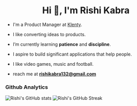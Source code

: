 <h1 align="center">Hi 👋, I'm Rishi Kabra</h1>

- I'm a Product Manager at [Klenty](https://www.klenty.com/).

- I like converting ideas to products.

- I’m currently learning **patience** and **discipline**.

- I aspire to build significant applications that help people.

- I like video games, music and football.

- reach me at **rishikabra132@gmail.com**

<h3 align="left">Github Analytics</h3>

![Rishi's GitHub stats](https://github-readme-stats.vercel.app/api?username=rishikabra132&count_private=true&theme=tokyonight)
![Rishi's GitHub Streak](https://github-readme-streak-stats.herokuapp.com/?user=rishikabra132&theme=tokyonight)
